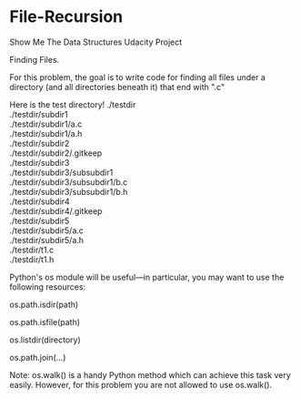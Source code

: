 # File-Recursion
Show Me The Data Structures Udacity Project

Finding Files.

For this problem, the goal is to write code for finding all files under a directory (and all directories beneath it) that end with ".c"

Here is the test directory!
./testdir <br>
./testdir/subdir1  <br>
./testdir/subdir1/a.c  <br>
./testdir/subdir1/a.h <br>
./testdir/subdir2 <br>
./testdir/subdir2/.gitkeep <br>
./testdir/subdir3 <br>
./testdir/subdir3/subsubdir1 <br>
./testdir/subdir3/subsubdir1/b.c <br>
./testdir/subdir3/subsubdir1/b.h <br>
./testdir/subdir4 <br>
./testdir/subdir4/.gitkeep <br>
./testdir/subdir5 <br>
./testdir/subdir5/a.c <br>
./testdir/subdir5/a.h <br>
./testdir/t1.c <br>
./testdir/t1.h <br>

Python's os module will be useful—in particular, you may want to use the following resources:

os.path.isdir(path)

os.path.isfile(path)

os.listdir(directory)

os.path.join(...)

Note: os.walk() is a handy Python method which can achieve this task very easily. However, for this problem you are not allowed to use os.walk().
